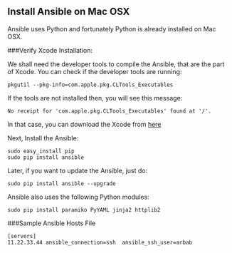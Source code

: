 Install Ansible on Mac OSX
----

Ansible uses Python and fortunately Python is already installed on Mac OSX.

###Verify Xcode Installation:

We shall need the developer tools to compile the Ansible, that are the part of Xcode. You can check if the developer tools are running:

```
pkgutil --pkg-info=com.apple.pkg.CLTools_Executables
```

If the tools are not installed then, you will see this message:

```
No receipt for 'com.apple.pkg.CLTools_Executables' found at '/'.
```

In that case, you can download the Xcode from [here]

Next, Install the Ansible:

```
sudo easy_install pip
sudo pip install ansible
```
Later, if you want to update the Ansible, just do:
```
sudo pip install ansible --upgrade
```

Ansible also uses the following Python modules:
```
sudo pip install paramiko PyYAML jinja2 httplib2
```

###Sample Ansible Hosts File
```
[servers]
11.22.33.44 ansible_connection=ssh  ansible_ssh_user=arbab
```
[here]: https://developer.apple.com/xcode
